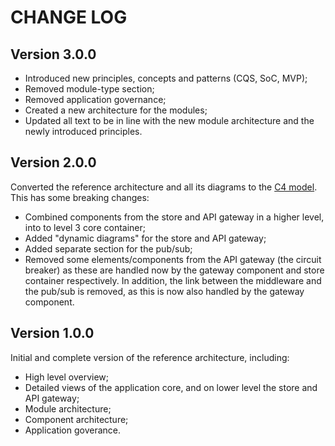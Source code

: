 # CHANGE LOG

## Version 3.0.0

- Introduced new principles, concepts and patterns (CQS, SoC, MVP);
- Removed module-type section;
- Removed application governance;
- Created a new architecture for the modules;
- Updated all text to be in line with the new module architecture and the newly introduced principles. 

## Version 2.0.0

Converted the reference architecture and all its diagrams to the [C4 model](https://c4model.com). This has some breaking changes:

- Combined components from the store and API gateway in a higher level, into to level 3 core container;
- Added "dynamic diagrams" for the store and API gateway;
- Added separate section for the pub/sub;
- Removed some elements/components from the API gateway (the circuit breaker) as these are handled now by the gateway component and store container respectively. In addition, the link between the middleware and the pub/sub is removed, as this is now also handled by the gateway component.

## Version 1.0.0

Initial and complete version of the reference architecture, including:

- High level overview;
- Detailed views of the application core, and on lower level the store and API gateway;
- Module architecture;
- Component architecture;
- Application goverance.
